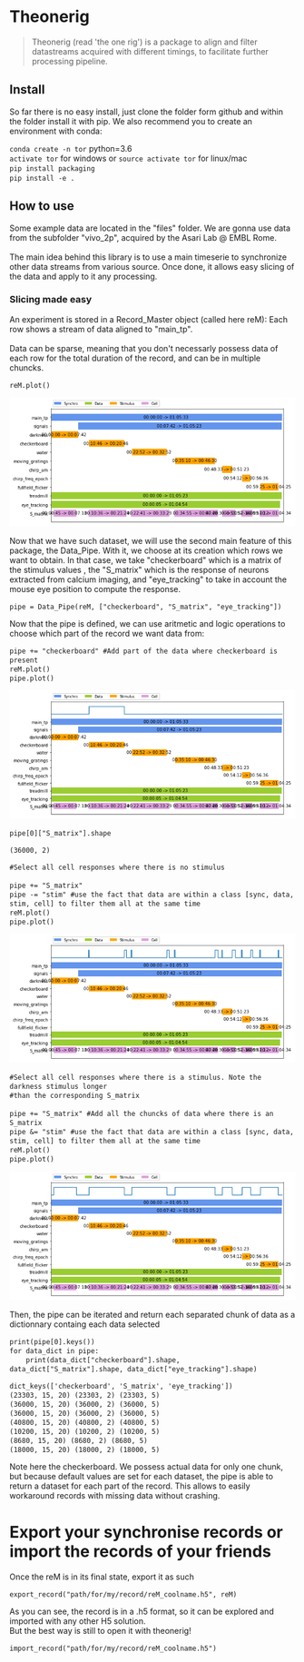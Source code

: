 
# Theonerig
> Theonerig (read 'the one rig') is a package to align and filter datastreams acquired with different timings, to facilitate further processing pipeline.


## Install

So far there is no easy install, just clone the folder form github and within the folder install it with pip. We also recommend you to create an environment with conda:

`conda create -n tor` python=3.6<br>
`activate tor` for windows or `source activate tor` for linux/mac<br>
`pip install packaging`<br>
`pip install -e .`<br>

## How to use

Some example data are located in the "files" folder. We are gonna use data from the subfolder "vivo_2p", acquired by the Asari Lab @ EMBL Rome.<br><br>The main idea behind this library is to use a main timeserie to synchronize other data streams from various source. Once done, it allows easy slicing of the data and apply to it any processing.

### Slicing made easy

An experiment is stored in a Record_Master object (called here reM): Each row shows a stream of data aligned to "main_tp". <br><br>Data can be sparse, meaning that you don't necessarly possess data of each row for the total duration of the record, and can be in multiple chuncks.

```
reM.plot()
```


![png](docs/images/output_8_0.png)


Now that we have such dataset, we will use the second main feature of this package, the Data_Pipe. With it, we choose at its creation which rows we want to obtain. In that case, we take "checkerboard" which is a matrix of the stimulus values , the "S_matrix" which is the response of neurons extracted from calcium imaging, and "eye_tracking" to take in account the mouse eye position to compute the response.

```
pipe = Data_Pipe(reM, ["checkerboard", "S_matrix", "eye_tracking"])
```

Now that the pipe is defined, we can use aritmetic and logic operations to choose which part of the record we want data from:

```
pipe += "checkerboard" #Add part of the data where checkerboard is present
reM.plot()
pipe.plot()
```


![png](docs/images/output_12_0.png)


```
pipe[0]["S_matrix"].shape
```




    (36000, 2)



```
#Select all cell responses where there is no stimulus

pipe += "S_matrix" 
pipe -= "stim" #use the fact that data are within a class [sync, data, stim, cell] to filter them all at the same time
reM.plot()
pipe.plot()
```


![png](docs/images/output_14_0.png)


```
#Select all cell responses where there is a stimulus. Note the darkness stimulus longer 
#than the corresponding S_matrix

pipe += "S_matrix" #Add all the chuncks of data where there is an S_matrix
pipe &= "stim" #use the fact that data are within a class [sync, data, stim, cell] to filter them all at the same time
reM.plot()
pipe.plot()
```


![png](docs/images/output_15_0.png)


Then, the pipe can be iterated and return each separated chunk of data as a dictionnary containg each data selected

```
print(pipe[0].keys())
for data_dict in pipe:
    print(data_dict["checkerboard"].shape, data_dict["S_matrix"].shape, data_dict["eye_tracking"].shape)
```

    dict_keys(['checkerboard', 'S_matrix', 'eye_tracking'])
    (23303, 15, 20) (23303, 2) (23303, 5)
    (36000, 15, 20) (36000, 2) (36000, 5)
    (36000, 15, 20) (36000, 2) (36000, 5)
    (40800, 15, 20) (40800, 2) (40800, 5)
    (10200, 15, 20) (10200, 2) (10200, 5)
    (8680, 15, 20) (8680, 2) (8680, 5)
    (18000, 15, 20) (18000, 2) (18000, 5)
    

Note here the checkerboard. We possess actual data for only one chunk, but because default values are set for each dataset, the pipe is able to return a dataset for each part of the record. This allows to easily workaround records with missing data without crashing.

# Export your synchronise records or import the records of your friends

Once the reM is in its final state, export it as such

```
export_record("path/for/my/record/reM_coolname.h5", reM)
```

As you can see, the record is in a .h5 format, so it can be explored and imported with any other H5 solution.<br> But the best way is still to open it with theonerig!

```
import_record("path/for/my/record/reM_coolname.h5")
```
